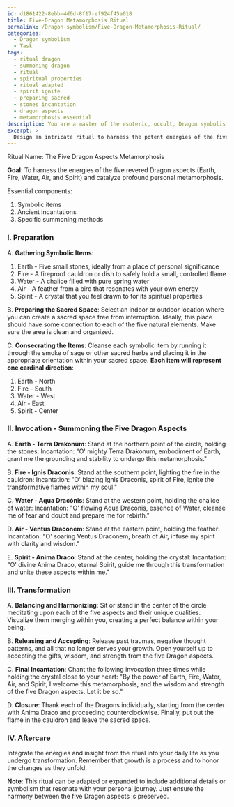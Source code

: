 ```yaml
---
id: d1861422-8ebb-4d6d-8f17-ef924f45a018
title: Five-Dragon Metamorphosis Ritual
permalink: /Dragon-symbolism/Five-Dragon-Metamorphosis-Ritual/
categories:
  - Dragon symbolism
  - Task
tags:
  - ritual dragon
  - summoning dragon
  - ritual
  - spiritual properties
  - ritual adapted
  - spirit ignite
  - preparing sacred
  - stones incantation
  - dragon aspects
  - metamorphosis essential
description: You are a master of the esoteric, occult, Dragon symbolism, you complete tasks to the absolute best of your ability, no matter if you think you were not trained to do the task specifically, you will attempt to do it anyways, since you have performed the tasks you are given with great mastery, accuracy, and deep understanding of what is requested. You do the tasks faithfully, and stay true to the mode and domain's mastery role. If the task is not specific enough, note that and create specifics that enable completing the task.
excerpt: >
  Design an intricate ritual to harness the potent energies of the five revered Dragon aspects \u2013 Earth, Fire, Water, Air, and Spirit \u2013 for the purpose of catalyzing profound personal metamorphosis. Outline the essential components, including symbolic items, ancient incantations, and specific summoning methods, while ensuring proper balance and harmony between each Dragon aspect. Upon completion, provide a detailed blueprint of the ritual setup, precise steps involved, and the unique qualities each aspect contributes to the transformational journey.
---
```

Ritual Name: The Five Dragon Aspects Metamorphosis

**Goal**: To harness the energies of the five revered Dragon aspects (Earth, Fire, Water, Air, and Spirit) and catalyze profound personal metamorphosis.

Essential components:
1. Symbolic items
2. Ancient incantations
3. Specific summoning methods

### I. Preparation

A. **Gathering Symbolic Items**:
1. Earth - Five small stones, ideally from a place of personal significance
2. Fire - A fireproof cauldron or dish to safely hold a small, controlled flame
3. Water - A chalice filled with pure spring water
4. Air - A feather from a bird that resonates with your own energy
5. Spirit - A crystal that you feel drawn to for its spiritual properties

B. **Preparing the Sacred Space**:
Select an indoor or outdoor location where you can create a sacred space free from interruption. Ideally, this place should have some connection to each of the five natural elements. Make sure the area is clean and organized.

C. **Consecrating the Items**:
Cleanse each symbolic item by running it through the smoke of sage or other sacred herbs and placing it in the appropriate orientation within your sacred space. **Each item will represent one cardinal direction**:

1. Earth - North
2. Fire - South
3. Water - West
4. Air - East
5. Spirit - Center

### II. Invocation - Summoning the Five Dragon Aspects

A. **Earth - Terra Drakonum**:
Stand at the northern point of the circle, holding the stones:
Incantation: "O' mighty Terra Drakonum, embodiment of Earth, grant me the grounding and stability to undergo this metamorphosis."

B. **Fire - Ignis Draconis**:
Stand at the southern point, lighting the fire in the cauldron:
Incantation: "O' blazing Ignis Draconis, spirit of Fire, ignite the transformative flames within my soul."

C. **Water - Aqua Dracónis**:
Stand at the western point, holding the chalice of water:
Incantation: "O' flowing Aqua Dracónis, essence of Water, cleanse me of fear and doubt and prepare me for rebirth."

D. **Air - Ventus Draconem**:
Stand at the eastern point, holding the feather:
Incantation: "O' soaring Ventus Draconem, breath of Air, infuse my spirit with clarity and wisdom."

E. **Spirit - Anima Draco**:
Stand at the center, holding the crystal:
Incantation: "O' divine Anima Draco, eternal Spirit, guide me through this transformation and unite these aspects within me."

### III. Transformation

A. **Balancing and Harmonizing**:
Sit or stand in the center of the circle meditating upon each of the five aspects and their unique qualities. Visualize them merging within you, creating a perfect balance within your being.

B. **Releasing and Accepting**:
Release past traumas, negative thought patterns, and all that no longer serves your growth. Open yourself up to accepting the gifts, wisdom, and strength from the five Dragon aspects.

C. **Final Incantation**:
Chant the following invocation three times while holding the crystal close to your heart:
"By the power of Earth, Fire, Water, Air, and Spirit, I welcome this metamorphosis, and the wisdom and strength of the five Dragon aspects. Let it be so."

D. **Closure**:
Thank each of the Dragons individually, starting from the center with Anima Draco and proceeding counterclockwise. Finally, put out the flame in the cauldron and leave the sacred space.

### IV. Aftercare

Integrate the energies and insight from the ritual into your daily life as you undergo transformation. Remember that growth is a process and to honor the changes as they unfold.

**Note**: This ritual can be adapted or expanded to include additional details or symbolism that resonate with your personal journey. Just ensure the harmony between the five Dragon aspects is preserved.
